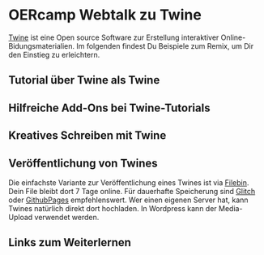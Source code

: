 # OERcamp Webtalk zu Twine

[Twine](https://twinery.org) ist eine Open source Software zur Erstellung interaktiver Online-Bidungsmaterialien. Im folgenden findest Du Beispiele zum Remix, um Dir den Einstieg zu erleichtern.

## Tutorial über Twine als Twine

## Hilfreiche Add-Ons bei Twine-Tutorials

## Kreatives Schreiben mit Twine

## Veröffentlichung von Twines

Die einfachste Variante zur Veröffentlichung eines Twines ist via [Filebin](https://filebin.net/). Dein File bleibt dort 7 Tage online.
Für dauerhafte Speicherung sind [Glitch](https://glitch.com) oder [GithubPages](https://github.com) empfehlenswert.
Wer einen eigenen Server hat, kann Twines natürlich direkt dort hochladen. In Wordpress kann der Media-Upload verwendet werden.

## Links zum Weiterlernen


